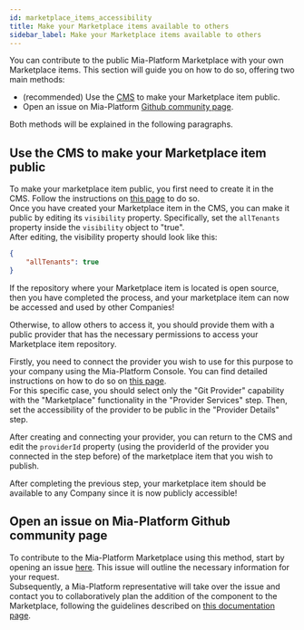 ```yaml
---
id: marketplace_items_accessibility
title: Make your Marketplace items available to others
sidebar_label: Make your Marketplace items available to others
---
```


You can contribute to the public Mia-Platform Marketplace with your own Marketplace items. This section will guide you on how to do so, offering two main methods:

* (recommended) Use the [CMS](https://docs.mia-platform.eu/docs/business_suite/guide_cms) to make your Marketplace item public.
* Open an issue on Mia-Platform [Github community page](https://github.com/mia-platform/community).

Both methods will be explained in the following paragraphs.

## Use the CMS to make your Marketplace item public

To make your marketplace item public, you first need to create it in the CMS. Follow the instructions on [this page](./contributing_overview.md#how-to-configure-a-new-component) to do so.  
Once you have created your Marketplace item in the CMS, you can make it public by editing its `visibility` property. Specifically, set the `allTenants` property inside the `visibility` object to "true".  
After editing, the visibility property should look like this:

```json
{
    "allTenants": true
}
```

If the repository where your Marketplace item is located is open source, then you have completed the process, and your marketplace item can now be accessed and used by other Companies!

Otherwise, to allow others to access it, you should provide them with a public provider that has the necessary permissions to access your Marketplace item repository.  

Firstly, you need to connect the provider you wish to use for this purpose to your company using the Mia-Platform Console. You can find detailed instructions on how to do so on [this page](../../development_suite/set-up-infrastructure/configure-provider.mdx#connect-a-provider).  
For this specific case, you should select only the "Git Provider" capability with the "Marketplace" functionality in the "Provider Services" step. Then, set the accessibility of the provider to be public in the "Provider Details" step.

After creating and connecting your provider, you can return to the CMS and edit the `providerId` property (using the providerId of the provider you connected in the step before) of the marketplace item that you wish to publish.

After completing the previous step, your marketplace item should be available to any Company since it is now publicly accessible!

## Open an issue on Mia-Platform Github community page

To contribute to the Mia-Platform Marketplace using this method, start by opening an issue [here](https://github.com/mia-platform/community/issues/new?assignees=%40mia-platform%2Fsig-marketplace&labels=marketplace&projects=&template=marketplace-contribution.yaml&title=%5BNew+marketplace+item%5D%3A+). This issue will outline the necessary information for your request.  
Subsequently, a Mia-Platform representative will take over the issue and contact you to collaboratively plan the addition of the component to the Marketplace, following the guidelines described on [this documentation page](./contributing_overview.md).
